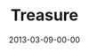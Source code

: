 ---
layout: message
category: message
series: "ROI"
title: "Treasure "
date: 2013-03-09-00-00
message_id: 771
---
